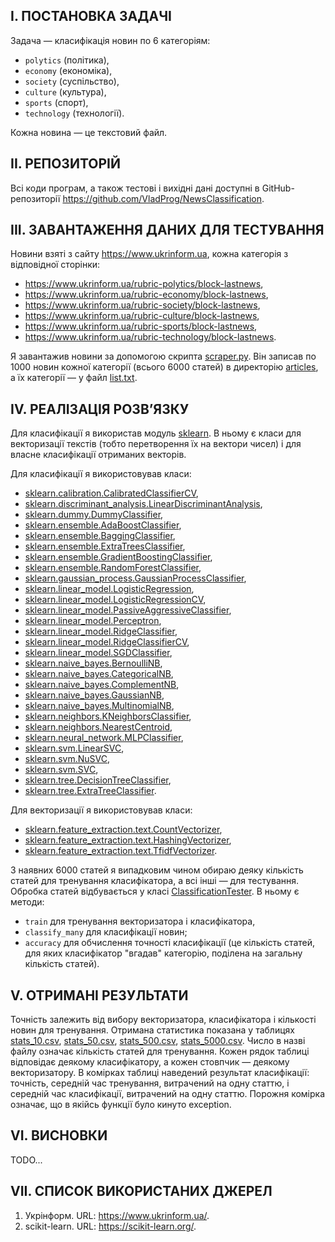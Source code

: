 ## I. ПОСТАНОВКА ЗАДАЧІ

Задача &mdash; класифікація новин по 6 категоріям:
* `polytics` (політика),
* `economy` (економіка),
* `society` (суспільство),
* `culture` (культура),
* `sports` (спорт),
* `technology` (технології).

Кожна новина &mdash; це текстовий файл.

## II. РЕПОЗИТОРІЙ

Всі коди програм, а також тестові і вихідні дані доступні в GitHub-репозиторії https://github.com/VladProg/NewsClassification.

## III. ЗАВАНТАЖЕННЯ ДАНИХ ДЛЯ ТЕСТУВАННЯ

Новини взяті з сайту https://www.ukrinform.ua, кожна категорія з відповідної сторінки:
* https://www.ukrinform.ua/rubric-polytics/block-lastnews,
* https://www.ukrinform.ua/rubric-economy/block-lastnews,
* https://www.ukrinform.ua/rubric-society/block-lastnews,
* https://www.ukrinform.ua/rubric-culture/block-lastnews,
* https://www.ukrinform.ua/rubric-sports/block-lastnews,
* https://www.ukrinform.ua/rubric-technology/block-lastnews.

Я завантажив новини за допомогою скрипта [scraper.py](scraper.py). 
Він записав по 1000 новин кожної категорії (всього 6000 статей) в директорію [articles](articles), а їх категорії &mdash; у файл [list.txt](list.txt).

## IV. РЕАЛІЗАЦІЯ РОЗВ’ЯЗКУ

Для класифікації я використав модуль [sklearn](https://scikit-learn.org/stable/modules/classes.html). 
В ньому є класи для векторизації текстів (тобто перетворення їх на вектори чисел) і для власне класифікації отриманих векторів.

Для класифікації я використовував класи:
* [sklearn.calibration.CalibratedClassifierCV](https://scikit-learn.org/stable/modules/generated/sklearn.calibration.CalibratedClassifierCV),
* [sklearn.discriminant_analysis.LinearDiscriminantAnalysis](https://scikit-learn.org/stable/modules/generated/sklearn.discriminant_analysis.LinearDiscriminantAnalysis),
* [sklearn.dummy.DummyClassifier](https://scikit-learn.org/stable/modules/generated/sklearn.dummy.DummyClassifier),
* [sklearn.ensemble.AdaBoostClassifier](https://scikit-learn.org/stable/modules/generated/sklearn.ensemble.AdaBoostClassifier),
* [sklearn.ensemble.BaggingClassifier](https://scikit-learn.org/stable/modules/generated/sklearn.ensemble.BaggingClassifier),
* [sklearn.ensemble.ExtraTreesClassifier](https://scikit-learn.org/stable/modules/generated/sklearn.ensemble.ExtraTreesClassifier),
* [sklearn.ensemble.GradientBoostingClassifier](https://scikit-learn.org/stable/modules/generated/sklearn.ensemble.GradientBoostingClassifier),
* [sklearn.ensemble.RandomForestClassifier](https://scikit-learn.org/stable/modules/generated/sklearn.ensemble.RandomForestClassifier),
* [sklearn.gaussian_process.GaussianProcessClassifier](https://scikit-learn.org/stable/modules/generated/sklearn.gaussian_process.GaussianProcessClassifier),
* [sklearn.linear_model.LogisticRegression](https://scikit-learn.org/stable/modules/generated/sklearn.linear_model.LogisticRegression),
* [sklearn.linear_model.LogisticRegressionCV](https://scikit-learn.org/stable/modules/generated/sklearn.linear_model.LogisticRegressionCV),
* [sklearn.linear_model.PassiveAggressiveClassifier](https://scikit-learn.org/stable/modules/generated/sklearn.linear_model.PassiveAggressiveClassifier),
* [sklearn.linear_model.Perceptron](https://scikit-learn.org/stable/modules/generated/sklearn.linear_model.Perceptron),
* [sklearn.linear_model.RidgeClassifier](https://scikit-learn.org/stable/modules/generated/sklearn.linear_model.RidgeClassifier),
* [sklearn.linear_model.RidgeClassifierCV](https://scikit-learn.org/stable/modules/generated/sklearn.linear_model.RidgeClassifierCV),
* [sklearn.linear_model.SGDClassifier](https://scikit-learn.org/stable/modules/generated/sklearn.linear_model.SGDClassifier),
* [sklearn.naive_bayes.BernoulliNB](https://scikit-learn.org/stable/modules/generated/sklearn.naive_bayes.BernoulliNB),
* [sklearn.naive_bayes.CategoricalNB](https://scikit-learn.org/stable/modules/generated/sklearn.naive_bayes.CategoricalNB),
* [sklearn.naive_bayes.ComplementNB](https://scikit-learn.org/stable/modules/generated/sklearn.naive_bayes.ComplementNB),
* [sklearn.naive_bayes.GaussianNB](https://scikit-learn.org/stable/modules/generated/sklearn.naive_bayes.GaussianNB),
* [sklearn.naive_bayes.MultinomialNB](https://scikit-learn.org/stable/modules/generated/sklearn.naive_bayes.MultinomialNB),
* [sklearn.neighbors.KNeighborsClassifier](https://scikit-learn.org/stable/modules/generated/sklearn.neighbors.KNeighborsClassifier),
* [sklearn.neighbors.NearestCentroid](https://scikit-learn.org/stable/modules/generated/sklearn.neighbors.NearestCentroid),
* [sklearn.neural_network.MLPClassifier](https://scikit-learn.org/stable/modules/generated/sklearn.neural_network.MLPClassifier),
* [sklearn.svm.LinearSVC](https://scikit-learn.org/stable/modules/generated/sklearn.svm.LinearSVC),
* [sklearn.svm.NuSVC](https://scikit-learn.org/stable/modules/generated/sklearn.svm.NuSVC),
* [sklearn.svm.SVC](https://scikit-learn.org/stable/modules/generated/sklearn.svm.SVC),
* [sklearn.tree.DecisionTreeClassifier](https://scikit-learn.org/stable/modules/generated/sklearn.tree.DecisionTreeClassifier),
* [sklearn.tree.ExtraTreeClassifier](https://scikit-learn.org/stable/modules/generated/sklearn.tree.ExtraTreeClassifier).

Для векторизації я використовував класи:
* [sklearn.feature_extraction.text.CountVectorizer](https://scikit-learn.org/stable/modules/generated/sklearn.feature_extraction.text.CountVectorizer),
* [sklearn.feature_extraction.text.HashingVectorizer](https://scikit-learn.org/stable/modules/generated/sklearn.feature_extraction.text.HashingVectorizer),
* [sklearn.feature_extraction.text.TfidfVectorizer](https://scikit-learn.org/stable/modules/generated/sklearn.feature_extraction.text.TfidfVectorizer).

З наявних 6000 статей я випадковим чином обираю деяку кількість статей для тренування класифікатора, а всі інші &mdash; для тестування. 
Обробка статей відбувається у класі [ClassificationTester](classification_tester.py). В ньому є методи:
* `train` для тренування векторизатора і класифікатора,
* `classify_many` для класифікації новин;
* `accuracy` для обчислення точності класифікації (це кількість статей, для яких класифікатор "вгадав" категорію, поділена на загальну кількість статей).

## V. ОТРИМАНІ РЕЗУЛЬТАТИ

Точність залежить від вибору векторизатора, класифікатора і кількості новин для тренування. 
Отримана статистика показана у таблицях [stats_10.csv](stats_10.csv), [stats_50.csv](stats_50.csv), [stats_500.csv](stats_500.csv), [stats_5000.csv](stats_5000.csv). 
Число в назві файлу означає кількість статей для тренування. 
Кожен рядок таблиці відповідає деякому класифікатору, а кожен стовпчик &mdash; деякому векторизатору. 
В комірках таблиці наведений результат класифікації: точність, середній час тренування, витрачений на одну статтю, і середній час класифікації, витрачений на одну статтю. 
Порожня комірка означає, що в якійсь функції було кинуто exception.

## VI. ВИСНОВКИ

TODO...

## VII. СПИСОК ВИКОРИСТАНИХ ДЖЕРЕЛ

1. Укрінформ. URL: https://www.ukrinform.ua/.
2. scikit-learn. URL: https://scikit-learn.org/.
